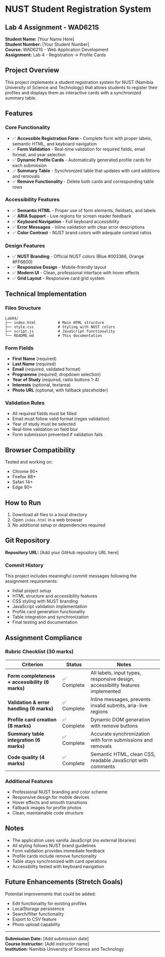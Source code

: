 # NUST Student Registration System

## Lab 4 Assignment - WAD621S

**Student Name:** [Your Name Here]  
**Student Number:** [Your Student Number]  
**Course:** WAD621S - Web Application Development  
**Assignment:** Lab 4 - Registration → Profile Cards

## Project Overview

This project implements a student registration system for NUST (Namibia University of Science and Technology) that allows students to register their profiles and displays them as interactive cards with a synchronized summary table.

## Features

### Core Functionality
- ✅ **Accessible Registration Form** - Complete form with proper labels, semantic HTML, and keyboard navigation
- ✅ **Form Validation** - Real-time validation for required fields, email format, and year selection
- ✅ **Dynamic Profile Cards** - Automatically generated profile cards for each submission
- ✅ **Summary Table** - Synchronized table that updates with card additions and removals
- ✅ **Remove Functionality** - Delete both cards and corresponding table rows

### Accessibility Features
- ✅ **Semantic HTML** - Proper use of form elements, fieldsets, and labels
- ✅ **ARIA Support** - Live regions for screen reader feedback
- ✅ **Keyboard Navigation** - Full keyboard accessibility
- ✅ **Error Messages** - Inline validation with clear error descriptions
- ✅ **Color Contrast** - NUST brand colors with adequate contrast ratios

### Design Features
- ✅ **NUST Branding** - Official NUST colors (Blue #003366, Orange #FF6600)
- ✅ **Responsive Design** - Mobile-friendly layout
- ✅ **Modern UI** - Clean, professional interface with hover effects
- ✅ **Grid Layout** - Responsive card grid system

## Technical Implementation

### Files Structure
```
Lab04/
├── index.html          # Main HTML structure
├── style.css           # Styling with NUST colors
├── script.js           # JavaScript functionality
└── README.md           # This documentation
```

### Form Fields
- **First Name** (required)
- **Last Name** (required)
- **Email** (required, validated format)
- **Programme** (required, dropdown selection)
- **Year of Study** (required, radio buttons 1-4)
- **Interests** (optional, textarea)
- **Photo URL** (optional, with fallback placeholder)

### Validation Rules
- All required fields must be filled
- Email must follow valid format (regex validation)
- Year of study must be selected
- Real-time validation on field blur
- Form submission prevented if validation fails

## Browser Compatibility

Tested and working on:
- Chrome 90+
- Firefox 88+
- Safari 14+
- Edge 90+

## How to Run

1. Download all files to a local directory
2. Open `index.html` in a web browser
3. No additional setup or dependencies required

## Git Repository

**Repository URL:** [Add your GitHub repository URL here]

### Commit History
This project includes meaningful commit messages following the assignment requirements:
- Initial project setup
- HTML structure and accessibility features
- CSS styling with NUST branding
- JavaScript validation implementation
- Profile card generation functionality
- Table integration and synchronization
- Final testing and documentation

## Assignment Compliance

### Rubric Checklist (30 marks)

| Criterion | Status | Notes |
|-----------|--------|-------|
| **Form completeness + accessibility (6 marks)** | ✅ Complete | All labels, input types, responsive design, accessibility features implemented |
| **Validation & error handling (6 marks)** | ✅ Complete | Inline messages, prevents invalid submits, aria-live regions |
| **Profile card creation (8 marks)** | ✅ Complete | Dynamic DOM generation with remove buttons |
| **Summary table integration (6 marks)** | ✅ Complete | Accurate synchronization with form submissions and removals |
| **Code quality (4 marks)** | ✅ Complete | Semantic HTML, clean CSS, readable JavaScript with comments |

### Additional Features
- Professional NUST branding and color scheme
- Responsive design for mobile devices
- Hover effects and smooth transitions
- Fallback images for profile photos
- Clean, maintainable code structure

## Notes

- The application uses vanilla JavaScript (no external libraries)
- All styling follows NUST brand guidelines
- Form validation provides immediate feedback
- Profile cards include remove functionality
- Table stays synchronized with card operations
- Accessibility tested with keyboard navigation

## Future Enhancements (Stretch Goals)

Potential improvements that could be added:
- Edit functionality for existing profiles
- LocalStorage persistence
- Search/filter functionality
- Export to CSV feature
- Photo upload capability

---

**Submission Date:** [Add submission date]  
**Course Instructor:** [Add instructor name]  
**Institution:** Namibia University of Science and Technology
